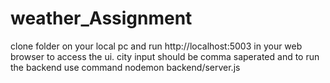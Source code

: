# weather_Assignment
clone folder on your local pc and run http://localhost:5003 in your web browser to access the ui. city input should be comma saperated
and to run the backend use command   nodemon backend/server.js
